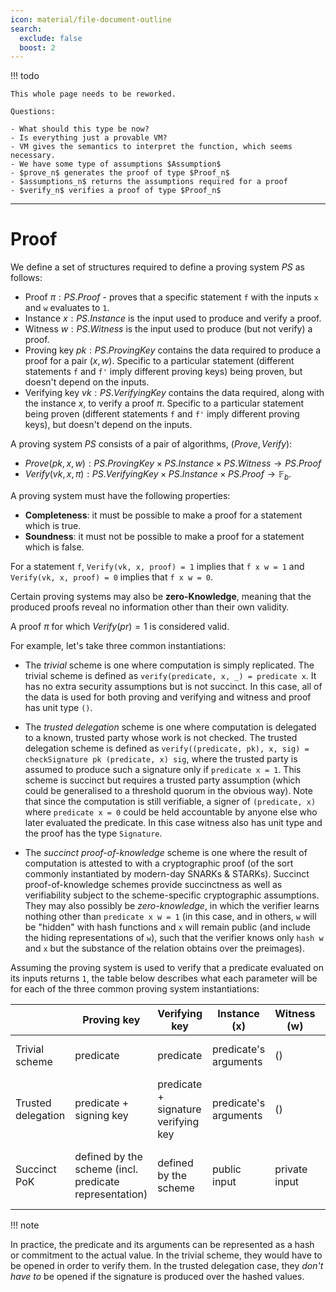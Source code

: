 ```yaml
---
icon: material/file-document-outline
search:
  exclude: false
  boost: 2
---
```


!!! todo

    This whole page needs to be reworked.

    Questions:

    - What should this type be now?
    - Is everything just a provable VM?
    - VM gives the semantics to interpret the function, which seems necessary.
    - We have some type of assumptions $Assumption$
    - $prove_n$ generates the proof of type $Proof_n$
    - $assumptions_n$ returns the assumptions required for a proof
    - $verify_n$ verifies a proof of type $Proof_n$

---

# Proof


We define a set of structures required to define a proving system $PS$ as follows:

- Proof $\pi: PS.Proof$ - proves that a specific statement `f` with the inputs `x` and `w` evaluates to `1`.
- Instance $x: PS.Instance$ is the input used to produce and verify a proof.
- Witness $w: PS.Witness$ is the input used to produce (but not verify) a proof.
- Proving key $pk: PS.ProvingKey$ contains the data required to produce a proof for a pair $(x, w)$. Specific to a particular statement (different statements `f` and `f'` imply different proving keys) being proven, but doesn't depend on the inputs.
- Verifying key $vk: PS.VerifyingKey$ contains the data required, along with the instance $x$, to verify a proof $\pi$. Specific to a particular statement being proven (different statements `f` and `f'` imply different proving keys), but doesn't depend on the inputs.

A proving system $PS$ consists of a pair of algorithms, $(Prove, Verify)$:

- $Prove(pk, x, w): PS.ProvingKey \times PS.Instance \times PS.Witness \rightarrow PS.Proof$
- $Verify(vk, x, \pi): PS.VerifyingKey \times PS.Instance \times PS.Proof \rightarrow \mathbb{F}_b$. 

A proving system must have the following properties:

- **Completeness**: it must be possible to make a proof for a statement which is true. 
- **Soundness**: it must not be possible to make a proof for a statement which is false. 

For a statement `f`, `Verify(vk, x, proof) = 1` implies that `f x w = 1` and `Verify(vk, x, proof) = 0` implies that `f x w = 0`.

Certain proving systems may also be **zero-Knowledge**, meaning that the produced proofs reveal no information other than their own validity.

A proof $\pi$ for which $Verify(pr) = 1$ is considered valid.

For example, let's take three common instantiations:

- The _trivial_ scheme is one where computation is simply replicated. The
  trivial scheme is defined as `verify(predicate, x, _) = predicate x`. It has no extra security assumptions but is not succinct. In this case, all of the data is used for both proving and verifying and witness and proof has unit type `()`.

- The _trusted delegation_ scheme is one where computation is delegated to a
  known, trusted party whose work is not checked. The trusted delegation scheme
  is defined as `verify((predicate, pk), x, sig) = checkSignature pk (predicate, x) sig`, where the trusted party is assumed to produce such a
  signature only if `predicate x = 1`. This scheme is succinct but requires a
  trusted party assumption (which could be generalised to a threshold quorum in
  the obvious way). Note that since the computation is still verifiable, a
  signer of `(predicate, x)` where `predicate x = 0` could be held
  accountable by anyone else who later evaluated the predicate. In this case witness also has unit type and the proof has the type `Signature`.

- The _succinct proof-of-knowledge_ scheme is one where the result of computation is attested to with a cryptographic proof (of the sort commonly instantiated by modern-day SNARKs & STARKs). Succinct proof-of-knowledge schemes provide succinctness as well as verifiability subject to the scheme-specific cryptographic assumptions. They may also possibly be _zero-knowledge_, in which the verifier learns nothing other than `predicate x w = 1` (in this case, and in others, `w` will be "hidden" with hash functions and `x` will remain public (and include the hiding representations of `w`), such that the verifier knows only `hash w` and `x` but the substance of the relation obtains over the preimages).

Assuming the proving system is used to verify that a predicate evaluated on its inputs returns `1`, the table below describes what each parameter will be for each of the three common proving system instantiations:

||Proving key|Verifying key|Instance (x)|Witness (w)|Proof|Properties|
|-|-|-|-|-|-|-|
|Trivial scheme|predicate|predicate|predicate's arguments|()|()|transparent, not succinct|
|Trusted delegation|predicate + signing key|predicate + signature verifying key|predicate's arguments|()|signature|succinct, trusted, verifiable|
|Succinct PoK|defined by the scheme (incl. predicate representation)|defined by the scheme|public input|private input|defined by the scheme|succinct, verifiable, possibly zero knowledge|

!!! note

In practice, the predicate and its arguments can be represented as a hash or commitment to the actual value. In the trivial scheme, they would have to be opened in order to verify them. In the trusted delegation case, they *don't have to* be opened if the signature is produced over the hashed values.
